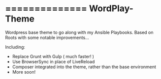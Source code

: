 ==============
WordPlay-Theme
==============

Wordpress base theme to go along with my Ansible Playbooks. Based on Roots with some notable improvements...

Including:
- Replace Grunt with Gulp ( much faster! )
- Use BrowserSync in place of LiveReload
- Composer integrated into the theme, rather than the base environment
- More soon!
